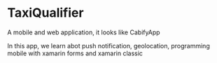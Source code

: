 # TaxiQualifier
A mobile and web application, it looks like CabifyApp

In this app, we learn abot push notification, geolocation, programming mobile with xamarin forms and xamarin classic
